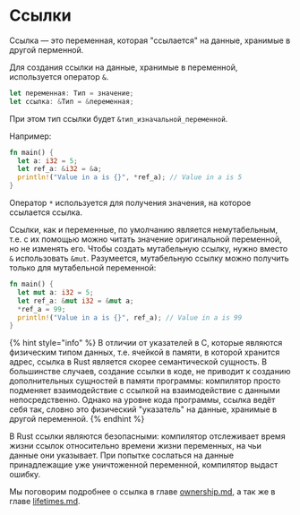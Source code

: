 # Ссылки

Ссылка — это переменная, которая "ссылается" на данные, хранимые в другой перменной.

Для создания ссылки на данные, хранимые в переменной, используется оператор `&`.

```rust
let переменная: Тип = значение;
let ссылка: &Тип = &переменная;
```

При этом тип ссылки будет `&тип_изначальной_переменной`.

Например:

```rust
fn main() {
  let a: i32 = 5;
  let ref_a: &i32 = &a;
  println!("Value in a is {}", *ref_a); // Value in a is 5
}
```

Оператор `*` используется для получения значения, на которое ссылается ссылка.

Ссылки, как и переменные, по умолчанию является немутабельным, т.е. с их помощью можно читать значение оригинальной переменной, но не изменять его. Чтобы создать мутабельную ссылку, нужно вместо `&` использовать `&mut`. Разумеется, мутабельную ссылку можно получить только для мутабельной переменной:

```rust
fn main() {
  let mut a: i32 = 5;
  let ref_a: &mut i32 = &mut a;
  *ref_a = 99;
  println!("Value in a is {}", ref_a); // Value in a is 99
}
```

{% hint style="info" %}
В отличии от указателей в C, которые являются физическим типом данных, т.е. ячейкой в памяти, в которой хранится адрес, ссылка в Rust является скорее семантической сущность. В большинстве случаев, создание ссылки в коде, не приводит к созданию дополнительных сущностей в памяти программы: компилятор просто подменяет взаимодействие с ссылкой на взаимодействие с данными непосредственно. Однако на уровне кода программы, ссылка ведёт себя так, словно это физический "указатель" на данные, хранимые в другой переменной.
{% endhint %}

В Rust ссылки являются безопасными: компилятор отслеживает время жизни ссылок относительно времени жизни переменных, на чьи данные они указывает. При попытке сослаться на данные принадлежащие уже уничтоженной переменной, компилятор выдаст ошибку.

Мы поговорим подробнее о ссылка в главе [ownership.md](ownership.md "mention"), а так же в главе [lifetimes.md](lifetimes.md "mention").
